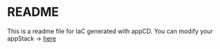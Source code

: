 # README
This is a readme file for IaC generated with appCD.
You can modify your appStack -> [here](http://main.dev.stackgen.com/appstacks/e3c5310d-c814-4065-b494-6b04032c1d7f)

